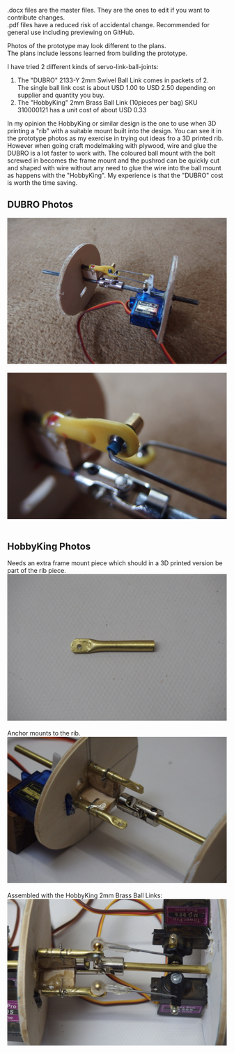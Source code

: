 .docx files are the master files. They are the ones to edit if you want to contribute changes.   
.pdf files have a reduced risk of accidental change. Recommended for general use including previewing on GitHub.

Photos of the prototype may look different to the plans.  
The plans include lessons learned from building the prototype.

I have tried 2 different kinds of servo-link-ball-joints:

1. The "DUBRO" 2133-Y 2mm Swivel Ball Link comes in packets of 2. <br /> The single ball link cost is about USD 1.00 to USD 2.50 depending on supplier and quantity you buy.
2. The "HobbyKing" 2mm Brass Ball Link (10pieces per bag) SKU 310000121 has a unit cost of about USD 0.33

In my opinion the HobbyKing or similar design is the one to use when 3D printing a "rib" with a suitable mount built into the design. You can see it in the prototype photos as my exercise in trying out ideas fro a 3D printed rib. However when going craft modelmaking with plywood, wire and glue the DUBRO is a lot faster to work with. The coloured ball mount with the bolt screwed in becomes the frame mount and the pushrod can be quickly cut and shaped with wire without any need to glue the wire into the ball mount as happens with the "HobbyKing". My experience is that the "DUBRO" cost is worth the time saving.  

## DUBRO Photos ##
<img src="Images/Dubro01.jpg"  />
<br /><br />
<img src="Images/Dubro02.jpg" />
<br /><br />

## HobbyKing Photos ##
Needs an extra frame mount piece which should in a 3D printed version be part of the rib piece. <br />
<img src="Images/Anchor.jpg"  />
<br /><br />
Anchor mounts to the rib.<br />
<img src="Images/AnchorRib.jpg" />
<br /><br />
Assembled with the HobbyKing 2mm Brass Ball Links: <br />
<img src="Images/Hobbyking.jpg"  />
<br /><br />

